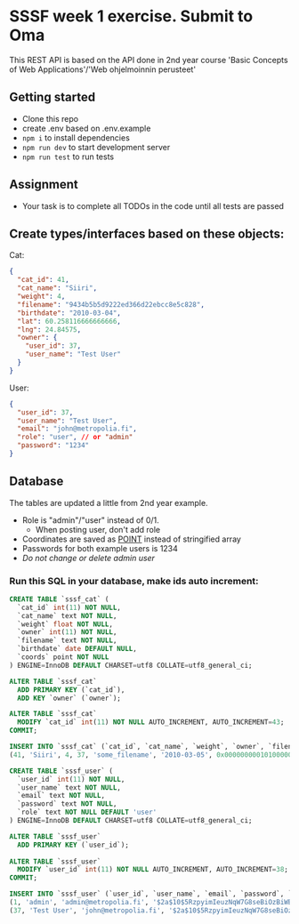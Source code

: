 # SSSF week 1 exercise. Submit to Oma

This REST API is based on the API done in 2nd year course 'Basic Concepts of Web Applications'/'Web ohjelmoinnin perusteet'

## Getting started

- Clone this repo
- create .env based on .env.example
- `npm i` to install dependencies
- `npm run dev` to start development server
- `npm run test` to run tests

## Assignment

- Your task is to complete all TODOs in the code until all tests are passed

## Create types/interfaces based on these objects:

Cat:

```json
{
  "cat_id": 41,
  "cat_name": "Siiri",
  "weight": 4,
  "filename": "9434b5b5d9222ed366d22ebcc8e5c828",
  "birthdate": "2010-03-04",
  "lat": 60.258116666666666,
  "lng": 24.84575,
  "owner": {
    "user_id": 37,
    "user_name": "Test User"
  }
}
```

User:

```json
{
  "user_id": 37,
  "user_name": "Test User",
  "email": "john@metropolia.fi",
  "role": "user", // or "admin"
  "password": "1234"
}
```

## Database

The tables are updated a little from 2nd year example.

- Role is "admin"/"user" instead of 0/1.
  - When posting user, don't add role
- Coordinates are saved as [POINT](https://mariadb.com/kb/en/geometry-types/#pointpoint) instead of stringified array
- Passwords for both example users is 1234
- _Do not change or delete admin user_

### Run this SQL in your database, make ids auto increment:

```sql
CREATE TABLE `sssf_cat` (
  `cat_id` int(11) NOT NULL,
  `cat_name` text NOT NULL,
  `weight` float NOT NULL,
  `owner` int(11) NOT NULL,
  `filename` text NOT NULL,
  `birthdate` date DEFAULT NULL,
  `coords` point NOT NULL
) ENGINE=InnoDB DEFAULT CHARSET=utf8 COLLATE=utf8_general_ci;

ALTER TABLE `sssf_cat`
  ADD PRIMARY KEY (`cat_id`),
  ADD KEY `owner` (`owner`);

ALTER TABLE `sssf_cat`
  MODIFY `cat_id` int(11) NOT NULL AUTO_INCREMENT, AUTO_INCREMENT=43;
COMMIT;

INSERT INTO `sssf_cat` (`cat_id`, `cat_name`, `weight`, `owner`, `filename`, `birthdate`, `coords`) VALUES
(41, 'Siiri', 4, 37, 'some_filename', '2010-03-05', 0x00000000010100000064f188f709214e408d976e1283d83840);

CREATE TABLE `sssf_user` (
  `user_id` int(11) NOT NULL,
  `user_name` text NOT NULL,
  `email` text NOT NULL,
  `password` text NOT NULL,
  `role` text NOT NULL DEFAULT 'user'
) ENGINE=InnoDB DEFAULT CHARSET=utf8 COLLATE=utf8_general_ci;

ALTER TABLE `sssf_user`
  ADD PRIMARY KEY (`user_id`);
  
ALTER TABLE `sssf_user`
  MODIFY `user_id` int(11) NOT NULL AUTO_INCREMENT, AUTO_INCREMENT=38;
COMMIT;

INSERT INTO `sssf_user` (`user_id`, `user_name`, `email`, `password`, `role`) VALUES
(1, 'admin', 'admin@metropolia.fi', '$2a$10$5RzpyimIeuzNqW7G8seBiOzBiWBvrSWroDomxMa0HzU6K2ddSgixS', 'admin'),
(37, 'Test User', 'john@metropolia.fi', '$2a$10$5RzpyimIeuzNqW7G8seBiOzBiWBvrSWroDomxMa0HzU6K2ddSgixS', 'user');
```
